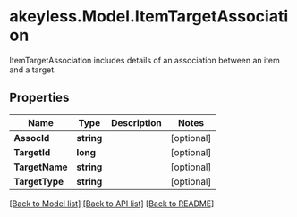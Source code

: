 # akeyless.Model.ItemTargetAssociation
ItemTargetAssociation includes details of an association between an item and a target.

## Properties

Name | Type | Description | Notes
------------ | ------------- | ------------- | -------------
**AssocId** | **string** |  | [optional] 
**TargetId** | **long** |  | [optional] 
**TargetName** | **string** |  | [optional] 
**TargetType** | **string** |  | [optional] 

[[Back to Model list]](../README.md#documentation-for-models) [[Back to API list]](../README.md#documentation-for-api-endpoints) [[Back to README]](../README.md)

